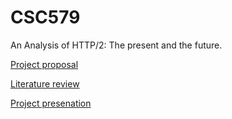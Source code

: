 # CSC579

An Analysis of HTTP/2: The present and the future.

[Project proposal](proposal.md)

[Literature review](servers_adoption.md)

[Project presenation](https://drive.google.com/open?id=1gPxkHytO-3c1vs1pzGRvDawIHncJc_2B)
